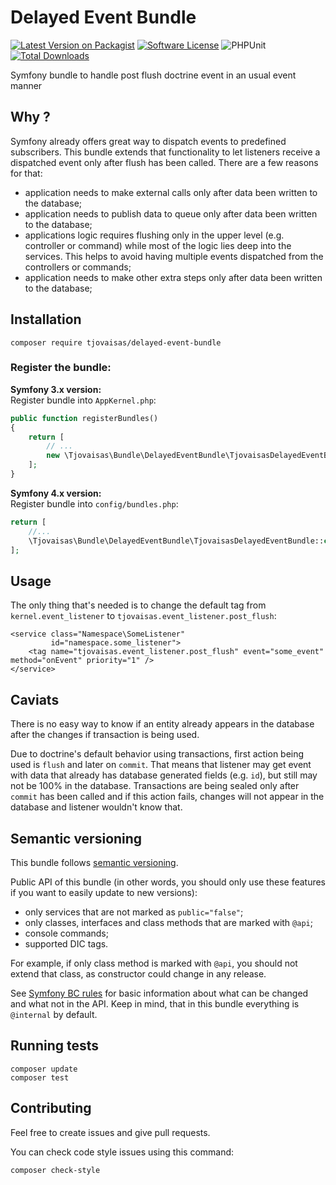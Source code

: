 # Delayed Event Bundle

[![Latest Version on Packagist][ico-version]][link-packagist]
[![Software License][ico-license]](LICENSE)
![PHPUnit][ico-phpunit]
[![Total Downloads][ico-downloads]][link-downloads]

Symfony bundle to handle post flush doctrine event in an usual event manner

## Why ?

Symfony already offers great way to dispatch events to predefined subscribers. 
This bundle extends that functionality to let listeners receive a dispatched event only after
flush has been called. There are a few reasons for that:
- application needs to make external calls only after data been written to the database;
- application needs to publish data to queue only after data been written to the database;
- applications logic requires flushing only in the upper level (e.g. controller or command) while most of the logic lies deep into the services. 
  This helps to avoid having multiple events dispatched from the controllers or commands;
- application needs to make other extra steps only after data been written to the database;

## Installation

```
composer require tjovaisas/delayed-event-bundle
```

### Register the bundle:

**Symfony 3.x version:**\
Register bundle into `AppKernel.php`:
```php
public function registerBundles()
{
    return [
        // ...
        new \Tjovaisas\Bundle\DelayedEventBundle\TjovaisasDelayedEventBundle(),
    ];
}
```

**Symfony 4.x version:**\
Register bundle into `config/bundles.php`:
```php
return [
    //...
    \Tjovaisas\Bundle\DelayedEventBundle\TjovaisasDelayedEventBundle::class => ['all' => true],
];
```

## Usage

The only thing that's needed is to change the default tag from `kernel.event_listener` to `tjovaisas.event_listener.post_flush`:
```
<service class="Namespace\SomeListener"
         id="namespace.some_listener">
    <tag name="tjovaisas.event_listener.post_flush" event="some_event" method="onEvent" priority="1" />
</service>
```

## Caviats

There is no easy way to know if an entity already appears in the database after the changes if transaction is being used.

Due to doctrine's default behavior using transactions, first action being used is `flush` and later on `commit`. 
That means that listener may get event with data that already has database generated fields (e.g. `id`), but still may not be 100% in the database. 
Transactions are being sealed only after `commit` has been called and if this action fails, changes will not appear in the database and listener wouldn't know that.

## Semantic versioning

This bundle follows [semantic versioning](http://semver.org/spec/v2.0.0.html).

Public API of this bundle (in other words, you should only use these features if you want to easily update
to new versions):
- only services that are not marked as `public="false"`;
- only classes, interfaces and class methods that are marked with `@api`;
- console commands;
- supported DIC tags.

For example, if only class method is marked with `@api`, you should not extend that class, as constructor
could change in any release.

See [Symfony BC rules](https://symfony.com/doc/current/contributing/code/bc.html) for basic information
about what can be changed and what not in the API. Keep in mind, that in this bundle everything is
`@internal` by default.

## Running tests

```
composer update
composer test
```

## Contributing

Feel free to create issues and give pull requests.

You can check code style issues using this command:
```
composer check-style
```

[ico-version]: https://img.shields.io/packagist/v/tjovaisas/delayed-event-bundle?style=flat-square
[ico-license]: https://img.shields.io/badge/license-MIT-brightgreen.svg?style=flat-square
[ico-phpunit]: https://github.com/tomas7777/lib-delayed-event-bundle/actions/workflows/phpunit.yml/badge.svg
[ico-downloads]: https://img.shields.io/packagist/dt/tjovaisas/delayed-event-bundle?style=flat-square

[link-packagist]: https://packagist.org/packages/tjovaisas/delayed-event-bundle
[link-downloads]: https://packagist.org/packages/tjovaisas/delayed-event-bundle
